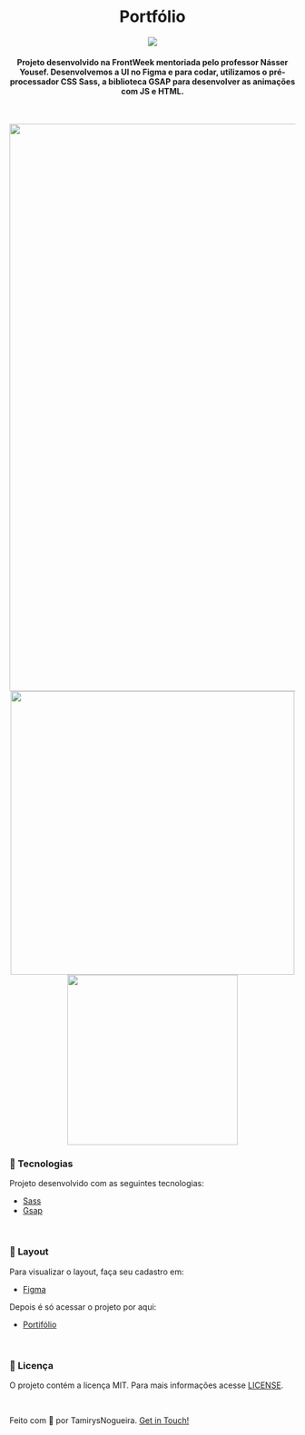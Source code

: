 
<h1 align="center">
    Portfólio
</h1>

<p align="center">
    <a href="https://github.com/tamirysnogueira/Portifolio-FrontWeek/blob/master/LICENSE">
        <img src="https://img.shields.io/badge/License-MIT-yellow.svg">
    </a>    
</p>

<h4 align="center">
    Projeto desenvolvido na FrontWeek mentoriada pelo professor Násser Yousef.
    Desenvolvemos a UI no Figma e para codar, utilizamos o pré-processador CSS Sass, a biblioteca GSAP para desenvolver as animações com JS e HTML.
</h4>
<br>
<p align="center">
    <img src = "gif/desktop.gif" width="1000px">
    <img src = "gif/tablet.gif" width="500px">
    <img src = "gif/celular.gif" width="300px">
</p>

### 🚀 Tecnologias
<p> Projeto desenvolvido com as seguintes tecnologias: </p>

- [Sass](https://sass-lang.com/)
- [Gsap](https://greensock.com/gsap/)

<br>

### 🔖 Layout
<p> Para visualizar o layout, faça seu cadastro em: </p>

- [Figma](https://www.figma.com/)

<p> Depois é só acessar o projeto por aqui: </p>

- [Portifólio](https://www.figma.com/file/yEW0JLoL3S7Zw4fAagNvyf/Portif%C3%B3lio?node-id=0%3A1)

<br>

### 📝 Licença
O projeto contém a licença MIT. Para mais informações acesse [LICENSE]().

<br>

Feito com 💖 por TamirysNogueira. [Get in Touch!](https://www.linkedin.com/in/tamirys-nogueira-346958205/)